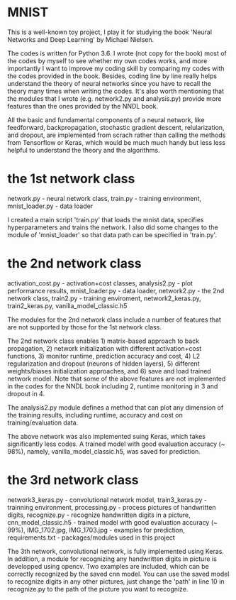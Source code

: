 # MNIST
This is a well-known toy project, I play it for studying the book 'Neural Networks and Deep Learning' by Michael Nielsen. 

The codes is written for Python 3.6. I wrote (not copy for the book) most of the codes by myself to see whether my own codes works, and more importantly I want to improve my coding skill by comparing my codes with the codes provided in the book. Besides, coding line by line really helps understand the theory of neural networks since you have to recall the theory many times when writing the codes. It's also worth mentioning that the modules that I wrote (e.g. network2.py and analysis.py) provide more features than the ones provided by the NNDL book.

All the basic and fundamental components of a neural network, like feedforward, backpropagation, stochastic gradient descent, relularization, and dropout, are implemented from scrach rather than calling the methods from Tensorflow or Keras, which would be much much handy but less less helpful to understand the theory and the algorithms.

# the 1st network class
network.py - neural network class, 
train.py - training environment, 
mnist_loader.py - data loader

I created a main script 'train.py' that loads the mnist data, specifies hyperparameters and trains the network. I also did some changes to the module of 'mnist_loader' so that data path can be specified in 'train.py'. 

# the 2nd network class
activation_cost.py - activation+cost classes, 
analysis2.py - plot performance results, 
mnist_loader.py - data loader, 
network2.py - the 2nd network class, 
train2.py - training enviroment, 
network2_keras.py, 
train2_keras.py, 
vanilla_model_classic.h5 

The modules for the 2nd network class include a number of features that are not supported by those for the 1st network class. 

The 2nd network class enables 1) matrix-based approach to back propagation, 2) network initialization with different activation+cost functions, 3) monitor runtime, prediction accuracy and cost, 4) L2 regularization and dropout (neurons of hidden layers), 5) different weights/biases initialization approaches, and 6) save and load trained network model. Note that some of the above features are not implemented in the codes for the NNDL book including 2, runtime monitoring in 3 and dropout in 4. 

The analysis2.py module defines a method that can plot any dimension of the training results, including runtime, accuracy and cost on training/evaluation data.

The above network was also implemented suing Keras, which takes significantly less codes. A trained model with good evaluation accuracy (~ 98%), namely, vanilla_model_classic.h5, was saved for prediction. 

# the 3rd network class
network3_keras.py - convolutional network model, 
train3_keras.py - trainning environment, 
processing.py - process pictures of handwritten digits, 
recognize.py - recognize handwritten digits in a picture, 
cnn_model_classic.h5 - trained model with good evaluation accuracy (~ 99%), 
IMG_1702.jpg, IMG_1703.jpg - examples for prediction, 
requirements.txt - packages/modules used in this project

The 3th network, convolutional network, is fully implemented using Keras. In addition, a module for recognizing any handwritten digits in picture is developped using opencv. Two examples are included, which can be correctly recognized by the saved cnn model. You can use the saved model to recognize digits in any other pictures, just change the 'path' in line 10 in recognize.py to the path of the picture you want to recognize.
